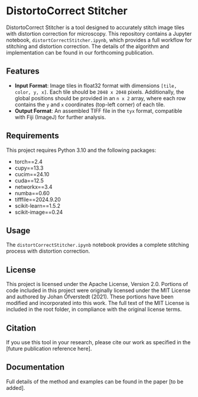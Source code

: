# DistortoCorrect Stitcher

DistortoCorrect Stitcher is a tool designed to accurately stitch image tiles with distortion correction for microscopy. This repository contains a Jupyter notebook, `distortCorrectStitcher.ipynb`, which provides a full workflow for stitching and distortion correction. The details of the algorithm and implementation can be found in our forthcoming publication.

## Features
- **Input Format**: Image tiles in float32 format with dimensions `[tile, color, y, x]`. Each tile should be `2048 x 2048` pixels. Additionally, the global positions should be provided in an `n x 2` array, where each row contains the `y` and `x` coordinates (top-left corner) of each tile.
- **Output Format**: An assembled TIFF file in the `tyx` format, compatible with Fiji (ImageJ) for further analysis.

## Requirements
This project requires Python 3.10 and the following packages:
- torch==2.4
- cupy==13.3
- cucim==24.10
- cuda==12.5
- networkx==3.4
- numba==0.60
- tifffile==2024.9.20
- scikit-learn==1.5.2
- scikit-image==0.24

## Usage
The `distortCorrectStitcher.ipynb` notebook provides a complete stitching process with distortion correction.

## License
This project is licensed under the Apache License, Version 2.0. Portions of code included in this project were originally licensed under the MIT License and authored by Johan Öfverstedt (2021). These portions have been modified and incorporated into this work. The full text of the MIT License is included in the root folder, in compliance with the original license terms.

## Citation
If you use this tool in your research, please cite our work as specified in the [future publication reference here].

## Documentation
Full details of the method and examples can be found in the paper [to be added].
